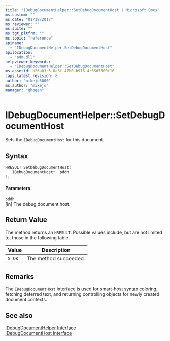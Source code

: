 ```yaml
---
title: "IDebugDocumentHelper::SetDebugDocumentHost | Microsoft Docs"
ms.custom: ""
ms.date: "01/18/2017"
ms.reviewer: ""
ms.suite: ""
ms.tgt_pltfrm: ""
ms.topic: "reference"
apiname: 
  - "IDebugDocumentHelper.SetDebugDocumentHost"
apilocation: 
  - "pdm.dll"
helpviewer_keywords: 
  - "IDebugDocumentHelper::SetDebugDocumentHost"
ms.assetid: b26a03c3-8a3f-47b0-b916-4c65d5500f10
caps.latest.revision: 8
author: "mikejo5000"
ms.author: "mikejo"
manager: "ghogen"
---
```

# IDebugDocumentHelper::SetDebugDocumentHost
Sets the `IDebugDocumentHost` for this document.  
  
## Syntax  
  
```cpp
HRESULT SetDebugDocumentHost(  
   IDebugDocumentHost*  pddh  
);  
```  
  
#### Parameters  
 `pddh`  
 [in] The debug document host.  
  
## Return Value  
 The method returns an `HRESULT`. Possible values include, but are not limited to, those in the following table.  
  
|Value|Description|  
|-----------|-----------------|  
|`S_OK`|The method succeeded.|  
  
## Remarks  
 The `IDebugDocumentHost` interface is used for smart-host syntax coloring, fetching deferred text, and returning controlling objects for newly created document contexts.  
  
## See also  
 [IDebugDocumentHelper Interface](../../winscript/reference/idebugdocumenthelper-interface.md)   
 [IDebugDocumentHost Interface](../../winscript/reference/idebugdocumenthost-interface.md)